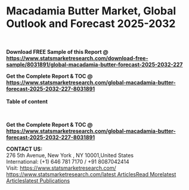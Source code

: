 <h1>Macadamia Butter Market, Global Outlook and Forecast 2025-2032</h1><br/><p><strong>Download FREE Sample of this Report @ <a href="https://www.statsmarketresearch.com/download-free-sample/8031891/global-macadamia-butter-forecast-2025-2032-227">https://www.statsmarketresearch.com/download-free-sample/8031891/global-macadamia-butter-forecast-2025-2032-227</a></strong></p><div><b>Get the Complete Report & TOC @ <a href="https://www.statsmarketresearch.com/global-macadamia-butter-forecast-2025-2032-227-8031891">https://www.statsmarketresearch.com/global-macadamia-butter-forecast-2025-2032-227-8031891</a></b></div><br><b>Table of content</b><p><br><div><b>Get the Complete Report & TOC @ <a href="https://www.statsmarketresearch.com/global-macadamia-butter-forecast-2025-2032-227-8031891">https://www.statsmarketresearch.com/global-macadamia-butter-forecast-2025-2032-227-8031891</a></b></div></p> <b>CONTACT US:</b><br>276 5th Avenue, New York , NY 10001,United States<br>International: (+1) 646 781 7170 / +91 8087042414<br>Visit: <a href="https://www.statsmarketresearch.com/">https://www.statsmarketresearch.com/</a><br><a href="https://gyeongbokgung.com">https://www.statsmarketresearch.com/</a><a href="https://hallyeomaritime.com">latest Articles</a><a href="https://jingwansa.com">Read More</a><a href=https://nguoiviet.jp/">latest Articles</a><a href="https://www.intelmarketresearch.com/">latest Publications</a>